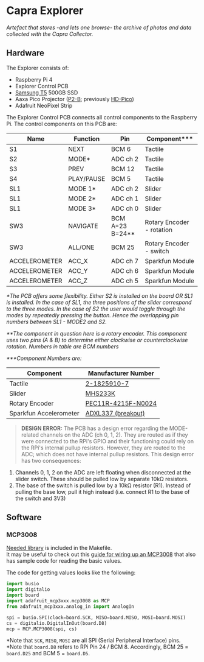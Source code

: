 # Capra Explorer
_Artefact that stores -and lets one browse- the archive of photos and data collected with the Capra Collector._


## Hardware
The Explorer consists of:

- Raspberry Pi 4
- Explorer Control PCB
- [Samsung T5](https://www.amazon.com/dp/B073GZBT36/ref=cm_sw_em_r_mt_dp_U_5zDuDbEAWBSE9) 500GB SSD
- Aaxa Pico Projector ([P2-B](http://aaxatech.com/products/P2B_pico_projector.html); previously [HD-Pico](http://aaxatech.com/products/hd_pico_projector.html))
- Adafruit NeoPixel Strip

The Explorer Control PCB connects all control components to the Raspberry Pi. The control components on this PCB are:

| Name | Function   | Pin             | Component*** |
| ---- | ---------- | --------------- | ------------ |
| S1   | NEXT       | BCM 6           | Tactile      |
| S2   | MODE*      | ADC ch 2        | Tactile      |
| S3   | PREV       | BCM 12          | Tactile      |
| S4   | PLAY/PAUSE | BCM 5           | Tactile      |
| SL1  | MODE 1*    | ADC ch 2        | Slider       |
| SL1  | MODE 2*    | ADC ch 1        | Slider       |
| SL1  | MODE 3*    | ADC ch 0        | Slider       |
| SW3  | NAVIGATE   | BCM A=23 B=24** | Rotary Encoder - rotation |
| SW3  | ALL/ONE    | BCM 25          | Rotary Encoder - switch   |
| ACCELEROMETER | ACC_X    | ADC ch 7 | Sparkfun Module |
| ACCELEROMETER | ACC_Y    | ADC ch 6 | Sparkfun Module |
| ACCELEROMETER | ACC_Z    | ADC ch 5 | Sparkfun Module |

_\*The PCB offers some flexibility. Either S2 is installed on the board OR SL1 is installed. In the case of SL1, the three positions of the slider correspond to the three modes. In the case of S2 the user would toggle through the modes by repeatedly pressing the button. Hence the overlapping pin numbers between SL1 - MODE2 and S2._

_\**The component in question here is a rotary encoder. This component uses two pins (A & B) to determine either clockwise or counterclockwise rotation. Numbers in table are BCM numbers_

_\***Component Numbers are:_


| Component      | Manufacturer Number   |
| -------------- | --------------------- |
| Tactile        | [2-1825910-7 ](https://www.digikey.ca/products/en?keywords=450-1642)
| Slider         | [MHS233K](https://www.digikey.ca/products/en?keywords=679-1868)
| Rotary Encoder | [PEC11R-4215F-N0024](https://www.digikey.ca/products/en?keywords=PEC11R-4215F-N0024-ND)
| Sparkfun Accelerometer | [ADXL337 (breakout)](https://www.sparkfun.com/products/12786)

> __DESIGN ERROR:__
The PCB has a design error regarding the MODE-related channels on the ADC (ch 0, 1, 2). They are routed as if they were connected to the RPi's GPIO and their functioning could rely on the RPi's internal pullup resistors. However, they are routed to the ADC; which does not have internal pullup resistors. This design error has two consequences:
1) Channels 0, 1, 2 on the ADC are left floating when disconnected at the slider switch. These should be pulled low by separate 10kΩ resistors.
2) The base of the switch is pulled low by a 10kΩ resistor (R1). Instead of pulling the base low, pull it high instead (i.e. connect R1 to the base of the switch and 3V3)


## Software
### MCP3008
[Needed library](https://pypi.org/project/adafruit-circuitpython-mcp3xxx/) is included in the Makefile. <br>
It may be useful to check out this [guide for wiring up an MCP3008](https://learn.adafruit.com/mcp3008-spi-adc/python-circuitpython) that also has sample code for reading the basic values.

The code for getting values looks like the following: <br>
```python
import busio
import digitalio
import board
import adafruit_mcp3xxx.mcp3008 as MCP
from adafruit_mcp3xxx.analog_in import AnalogIn

spi = busio.SPI(clock=board.SCK, MISO=board.MISO, MOSI=board.MOSI)
cs = digitalio.DigitalInOut(board.D8)
mcp = MCP.MCP3008(spi, cs)
```
*Note that `SCK`, `MISO`, `MOSI` are all SPI (Serial Peripheral Interface) pins. <br>
*Note that `board.D8` refers to RPi Pin 24 / BCM 8. Accordingly, BCM 25 = `board.D25` and BCM 5 = `board.D5`.


